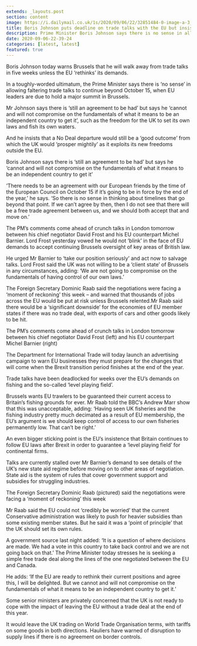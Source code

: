 ```yaml
---
extends: _layouts.post
section: content
image: https://i.dailymail.co.uk/1s/2020/09/06/22/32851484-0-image-a-3_1599426516965.jpg 
title: Boris Johnson puts deadline on trade talks with the EU but insists No Deal would be good outcome  
description: Prime Minister Boris Johnson says there is no sense in allowing faltering trade talks to continue beyond October 15, when EU leaders are due to hold major summit in Brussels. 
date: 2020-09-06-22-39-24 
categories: [latest, latest] 
featured: true 
--- 
```

Boris Johnson today warns Brussels that he will walk away from trade talks in five weeks unless the EU ‘rethinks’ its demands.

In a toughly-worded ultimatum, the Prime Minister says there is ‘no sense’ in allowing faltering trade talks to continue beyond October 15, when EU leaders are due to hold a major summit in Brussels.

Mr Johnson says there is ‘still an agreement to be had’ but says he ‘cannot and will not compromise on the fundamentals of what it means to be an independent country to get it’, such as the freedom for the UK to set its own laws and fish its own waters.

And he insists that a No Deal departure would still be a ‘good outcome’ from which the UK would ‘prosper mightily’ as it exploits its new freedoms outside the EU.

Boris Johnson says there is ‘still an agreement to be had’ but says he ‘cannot and will not compromise on the fundamentals of what it means to be an independent country to get it’

‘There needs to be an agreement with our European friends by the time of the European Council on October 15 if it’s going to be in force by the end of the year,’ he says. ‘So there is no sense in thinking about timelines that go beyond that point. If we can’t agree by then, then I do not see that there will be a free trade agreement between us, and we should both accept that and move on.’

The PM’s comments come ahead of crunch talks in London tomorrow between his chief negotiator David Frost and his EU counterpart Michel Barnier. Lord Frost yesterday vowed he would not ‘blink’ in the face of EU demands to accept continuing Brussels oversight of key areas of British law.

He urged Mr Barnier to ‘take our position seriously’ and act now to salvage talks. Lord Frost said the UK was not willing to be a ‘client state’ of Brussels in any circumstances, adding: ‘We are not going to compromise on the fundamentals of having control of our own laws.’

The Foreign Secretary Dominic Raab said the negotiations were facing a ‘moment of reckoning’ this week – and warned that thousands of jobs across the EU would be put at risk unless Brussels relented.Mr Raab said there would be a ‘significant downside’ for the economies of EU member states if there was no trade deal, with exports of cars and other goods likely to be hit.

The PM’s comments come ahead of crunch talks in London tomorrow between his chief negotiator David Frost (left) and his EU counterpart Michel Barnier (right)

The Department for International Trade will today launch an advertising campaign to warn EU businesses they must prepare for the changes that will come when the Brexit transition period finishes at the end of the year.

Trade talks have been deadlocked for weeks over the EU’s demands on fishing and the so-called ‘level playing field’.

Brussels wants EU trawlers to be guaranteed their current access to Britain’s fishing grounds for ever. Mr Raab told the BBC’s Andrew Marr show that this was unacceptable, adding: ‘Having seen UK fisheries and the fishing industry pretty much decimated as a result of EU membership, the EU’s argument is we should keep control of access to our own fisheries permanently low. That can’t be right.’

An even bigger sticking point is the EU’s insistence that Britain continues to follow EU laws after Brexit in order to guarantee a ‘level playing field’ for continental firms.

Talks are currently stalled over Mr Barnier’s demand to see details of the UK’s new state aid regime before moving on to other areas of negotiation. State aid is the system of rules that cover government support and subsidies for struggling industries.

The Foreign Secretary Dominic Raab (pictured) said the negotiations were facing a ‘moment of reckoning’ this week

Mr Raab said the EU could not ‘credibly be worried’ that the current Conservative administration was likely to push for heavier subsidies than some existing member states. But he said it was a ‘point of principle’ that the UK should set its own rules.

A government source last night added: ‘It is a question of where decisions are made. We had a vote in this country to take back control and we are not going back on that.’ The Prime Minister today stresses he is seeking a simple free trade deal along the lines of the one negotiated between the EU and Canada.

He adds: ‘If the EU are ready to rethink their current positions and agree this, I will be delighted. But we cannot and will not compromise on the fundamentals of what it means to be an independent country to get it.’

Some senior ministers are privately concerned that the UK is not ready to cope with the impact of leaving the EU without a trade deal at the end of this year.

It would leave the UK trading on World Trade Organisation terms, with tariffs on some goods in both directions. Hauliers have warned of disruption to supply lines if there is no agreement on border controls. 

